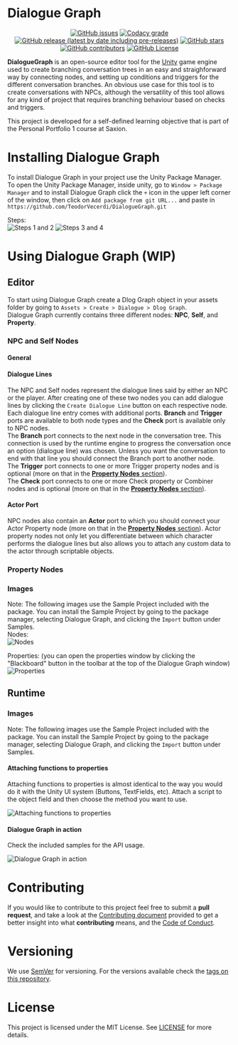 # Dialogue Graph
<p align="center">
<a href="https://github.com/TeodorVecerdi/DialogueGraph/issues"><img alt="GitHub issues" src="https://img.shields.io/github/issues-raw/TeodorVecerdi/DialogueGraph?color=e62c0b&label=issues"></a> <a href="https://www.codacy.com/gh/TeodorVecerdi/DialogueGraph/dashboard?utm_source=github.com&amp;utm_medium=referral&amp;utm_content=TeodorVecerdi/DialogueGraph&amp;utm_campaign=Badge_Grade"><img alt="Codacy grade" src="https://app.codacy.com/project/badge/Grade/3306f4b963fa4cad9e904bb85265f0ef"></a> <a href="https://github.com/TeodorVecerdi/DialogueGraph/releases/latest"><img alt="GitHub release (latest by date including pre-releases)" src="https://img.shields.io/github/v/release/TeodorVecerdi/DialogueGraph?include_prereleases&label=release"></a> <a href="https://github.com/TeodorVecerdi/DialogueGraph/stargazers"><img alt="GitHub stars" src="https://img.shields.io/github/stars/TeodorVecerdi/DialogueGraph?color=FFD700"></a> <a href="https://github.com/TeodorVecerdi/DialogueGraph/graphs/contributors"><img alt="GitHub contributors" src="https://img.shields.io/github/contributors-anon/TeodorVecerdi/DialogueGraph?color=009a00"></a> <a href="https://github.com/TeodorVecerdi/DialogueGraph/blob/master/LICENSE"><img alt="GitHub License" src="https://img.shields.io/github/license/TeodorVecerdi/DialogueGraph"></a>
</p>

<b>DialogueGraph</b> is an open-source editor tool for the [Unity](https://unity.com/) game engine used to create branching conversation trees in an easy and straighforward way by connecting nodes, and setting up conditions and triggers for the different conversation branches. An obvious use case for this tool is to create conversations with NPCs, although the versatility of this tool allows for any kind of project that requires branching behaviour based on checks and triggers.

This project is developed for a self-defined learning objective that is part of the Personal Portfolio 1 course at Saxion.

# Installing Dialogue Graph
To install Dialogue Graph in your project use the Unity Package Manager.  
To open the Unity Package Manager, inside unity, go to `Window > Package Manager` and to install Dialogue Graph click the `+` icon in the upper left corner of the window, then click on `Add package from git URL...` and paste in `https://github.com/TeodorVecerdi/DialogueGraph.git`

Steps:  
![Steps 1 and 2](Github~/resources/DialogueGraph_tutorial1.png)
![Steps 3 and 4](Github~/resources/DialogueGraph_tutorial2.png)

# Using Dialogue Graph (WIP)
## Editor
To start using Dialogue Graph create a Dlog Graph object in your assets folder by going to `Assets > Create > Dialogue > Dlog Graph`.  
Dialogue Graph currently contains three different nodes: **NPC**, **Self**, and **Property**.
### NPC and Self Nodes
#### General
#### Dialogue Lines
The NPC and Self nodes represent the dialogue lines said by either an NPC or the player. After creating one of these two nodes you can add dialogue lines by clicking the `Create Dialogue Line` button on each respective node.  
Each dialogue line entry comes with additional ports. **Branch** and **Trigger** ports are available to both node types and the **Check** port is available only to NPC nodes.  
The **Branch** port connects to the next node in the conversation tree. This connection is used by the runtime engine to progress the conversation once an option (dialogue line) was chosen. Unless you want the conversation to end with that line you should connect the Branch port to another node.  
The **Trigger** port connects to one or more Trigger property nodes and is optional (more on that in the [**Property Nodes** section](#property-nodes)).  
The **Check** port connects to one or more Check property or Combiner nodes and is optional (more on that in the [**Property Nodes** section](#property-nodes)).
#### Actor Port
NPC nodes also contain an **Actor** port to which you should connect your Actor Property node (more on that in the [**Property Nodes** section](#property-nodes)). Actor property nodes not only let you differentiate between which character performs the dialogue lines but also allows you to attach any custom data to the actor through scriptable objects.
### Property Nodes
### Images
Note: The following images use the Sample Project included with the package. You can install the Sample Project by going to the package manager, selecting Dialogue Graph, and clicking the `Import` button under Samples.  
Nodes:  
![Nodes](Github~/resources/DialogueGraph_demo_graph.png)  

Properties: (you can open the properties window by clicking the "Blackboard" button in the toolbar at the top of the Dialogue Graph window)  
![Properties](Github~/resources/DialogueGraph_demo_properties.png)  

## Runtime
### Images
Note: The following images use the Sample Project included with the package. You can install the Sample Project by going to the package manager, selecting Dialogue Graph, and clicking the `Import` button under Samples.  
#### Attaching functions to properties
Attaching functions to properties is almost identical to the way you would do it with the Unity UI system (Buttons, TextFields, etc). Attach a script to the object field and then choose the method you want to use.  

![Attaching functions to properties](Github~/resources/DialogueGraph_demo_functions.gif)  
#### Dialogue Graph in action
Check the included samples for the API usage.  

![Dialogue Graph in action](Github~/resources/DialogueGraph_demo_sample.gif)  

# Contributing
If you would like to contribute to this project feel free to submit a **pull request**, and take a look at the 
[Contributing document](https://github.com/TeodorVecerdi/DialogueGraph/blob/master/Github~/CONTRIBUTING.md "CONTRIBUTING.md") provided to get a better insight into what **contributing** means, and the [Code of Conduct](https://github.com/TeodorVecerdi/DialogueGraph/blob/master/Github~/CODE_OF_CONDUCT.md).

# Versioning
We use [SemVer](http://semver.org/) for versioning. For the versions available check the [tags on this repository](https://github.com/TeodorVecerdi/DialogueGraph/tags).

# License
This project is licensed under the MIT License. See [LICENSE](https://github.com/TeodorVecerdi/DialogueGraph/blob/master/LICENSE) for more details.
